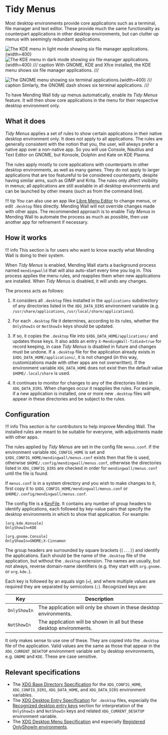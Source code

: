 # Tidy Menus

Most desktop environments provide core applications such as a terminal, file manager and text editor. These provide much the same functionality as counterpart applications in other desktop environments, but can clutter up menus with seemingly redundant applications.

![The KDE menu in light mode showing six file manager applications.](assets/kde_many_file_manager_apps_light.webp#only-light){width=400}![The KDE menu in dark mode showing six file manager applications.](assets/kde_many_file_manager_apps_dark.webp#only-dark){width=400}
/// caption
With GNOME, KDE and Xfce installed, the KDE menu shows six file manager applications.
///

![The GNOME menu showing six terminal applications.](assets/gnome_many_terminal_apps.webp){width=400}
/// caption
Simlarly, the GNOME dash shows six terminal applications.
///

To have Mending Wall tidy up menus automatically, enable its *Tidy Menus* feature. It will then show core applications in the menu for their respective desktop environment only.

## What it does

*Tidy Menus* applies a set of rules to show certain applications in their native desktop environment only. It does not apply to all applications. The rules are generally consistent with the notion that you, the user, will always prefer a native app over a non-native app. So you will use Console, Nautilus and Text Editor on GNOME, but Konsole, Dolphin and Kate on KDE Plasma.

The rules apply mostly to core applications with counterparts in other desktop environments, as well as many games. They do not apply to larger applications that are too featureful to be considered counterparts, despite having similar aims, such as GIMP and Krita. The rules only affect visibility in menus; all applications are still available in all desktop environments and can be launched by other means (such as from the command line).

!!! tip
    You can also use an app like [Libre Menu Editor](https://flathub.org/apps/page.codeberg.libre_menu_editor.LibreMenuEditor) to change menus, or edit `.desktop` files directly. Mending Wall will not override changes made with other apps. The recommended approach is to enable *Tidy Menus* in Mending Wall to automate the process as much as possible, then use another app for refinement if necessary.


## How it works

!!! info
    This section is for users who want to know exactly what Mending Wall is doing to their system.

When *Tidy Menus* is enabled, Mending Wall starts a background process named `mendingwalld` that will also auto-start every time you log in. This process applies the menu rules, and reapplies them when new applications are installed. When *Tidy Menus* is disabled, it will undo any changes.

The process acts as follows:

1. It considers all `.desktop` files installed in the `applications` subdirectory of any directories listed in the `XDG_DATA_DIRS` environment variable (e.g. `/usr/share/applications`, `/usr/local/share/applications`).

2. For each `.desktop` file it determines, according to its rules, whether the `OnlyShowIn` or `NotShowIn` keys should be updated.

3. If so, it copies the `.desktop` file into `$XDG_DATA_HOME/applications/` and updates those keys. It also adds an entry `X-MendingWall-Tidied=true` for record keeping, in case *Tidy Menus* is disabled in future and changes must be undone. If a `.desktop` file for the application already exists in `$XDG_DATA_HOME/applications/`, it is not changed (in this way, customizations made with other apps are not overwritten). If the environment variable `XDG_DATA_HOME` does not exist then the default value `$HOME/.local/share` is used.

4. It continues to monitor for changes to any of the directories listed in `XDG_DATA_DIRS`. When changes occur it reapplies the rules. For example, if a new application is installed, one or more new `.desktop` files will appear in these directories and be subject to the rules.

## Configuration

!!! info
    This section is for contributors to help improve Mending Wall. The installed rules are meant to be suitable for everyone, with adjustments made with other apps.

The rules applied by *Tidy Menus* are set in the config file `menus.conf`. If the environment variable `XDG_CONFIG_HOME` is set and `$XDG_CONFIG_HOME/mendingwall/menus.conf` exists then that file is used, otherwise `$HOME/.config/mendingwall/menus.conf`, otherwise the directories listed in `XDG_CONFIG_DIRS` are checked in order for `mendingwall/menus.conf` until the file is found.

If `menus.conf` is in a system directory and you wish to make changes to it, first copy it to `$XDG_CONFIG_HOME/mendingwall/menus.conf` or `$HOME/.config/mendingwall/menus.conf`.

The config file is a [KeyFile](https://docs.gtk.org/glib/struct.KeyFile.html). It contains any number of group headers to identify applications, each followed by key-value pairs that specify the desktop environments in which to show that application. For example:
```
[org.kde.Konsole]
OnlyShowIn=KDE

[org.gnome.Console]
OnlyShowIn=GNOME;X-Cinnamon
```

The group headers are surrounded by square brackets (`[...]`) and identify the applications. Each should be the name of the `.desktop` file of the application, but without the `.desktop` extension. The names are usually, but not always, reverse domain-name identifiers (e.g. they start with `org.gnome.` or `org.kde.`).

Each key is followed by an equals sign (`=`), and where multiple values are required they are separated by semicolons (`;`). Recognized keys are:

| Key | Description |
| --- | ----- |
| `OnlyShowIn` | The application will only be shown in these desktop environments. |
| `NotShowIn` | The application will be shown in all but these desktop environments. |

It only makes sense to use one of these. They are copied into the `.desktop` file of the application. Valid values are the same as those that appear in the `XDG_CURRENT_DESKTOP` environment variable set by desktop environments, e.g. `GNOME` and `KDE`. These are case sensitive.


## Relevant specifications

* The [XDG Base Directory Specification](https://specifications.freedesktop.org/basedir-spec/latest/) for the `XDG_CONFIG_HOME`, `XDG_CONFIG_DIRS`, `XDG_DATA_HOME`, and `XDG_DATA_DIRS` environment variables.
* The [XDG Desktop Entry Specification](https://specifications.freedesktop.org/desktop-entry-spec/latest/) for `.desktop` files, especially the [Recognized desktop entry keys](https://specifications.freedesktop.org/desktop-entry-spec/latest/recognized-keys.html) section for interpretation of the `OnlyShowIn` and `NotShowIn` keys and related `XDG_CURRENT_DESKTOP` environment variable.
* The [XDG Desktop Menu Specification](https://specifications.freedesktop.org/menu-spec/latest/) and especially [Registered OnlyShowIn environments](https://specifications.freedesktop.org/menu-spec/latest/onlyshowin-registry.html).
